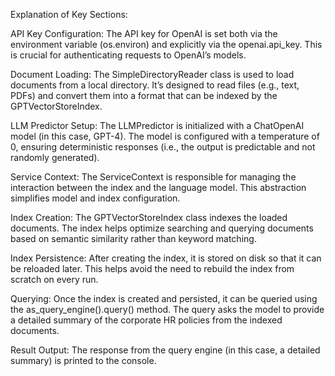 Explanation of Key Sections:

API Key Configuration: The API key for OpenAI is set both via the environment variable (os.environ) and explicitly via the openai.api_key. This is crucial for authenticating requests to OpenAI’s models.

Document Loading: The SimpleDirectoryReader class is used to load documents from a local directory. It’s designed to read files (e.g., text, PDFs) and convert them into a format that can be indexed by the GPTVectorStoreIndex.

LLM Predictor Setup: The LLMPredictor is initialized with a ChatOpenAI model (in this case, GPT-4). The model is configured with a temperature of 0, ensuring deterministic responses (i.e., the output is predictable and not randomly generated).

Service Context: The ServiceContext is responsible for managing the interaction between the index and the language model. This abstraction simplifies model and index configuration.

Index Creation: The GPTVectorStoreIndex class indexes the loaded documents. The index helps optimize searching and querying documents based on semantic similarity rather than keyword matching.

Index Persistence: After creating the index, it is stored on disk so that it can be reloaded later. This helps avoid the need to rebuild the index from scratch on every run.

Querying: Once the index is created and persisted, it can be queried using the as_query_engine().query() method. The query asks the model to provide a detailed summary of the corporate HR policies from the indexed documents.

Result Output: The response from the query engine (in this case, a detailed summary) is printed to the console.
